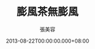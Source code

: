 ---
issue: 33
title: 膨風茶無膨風
author: 張美容
language: 海陸
date: 2013-08-22T00:00:00.000+08:00
topic: 文史
difficulty: 2
wikidata: Q98095838
wikidata_link: https://www.wikidata.org/wiki/Q98095838
---
